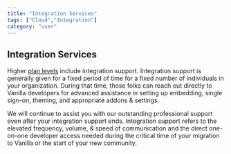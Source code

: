 ```yaml
---
title: "Integration Services"
tags: ["Cloud","Integration"]
category: "user"
---
```


## Integration Services

Higher [plan levels](http://vanillaforums.com/plans) include integration support. Integration support is generally given for a fixed period of time for a fixed number of individuals in your organization. During that time, those folks can reach out directly to Vanilla developers for advanced assistance in setting up embedding, single sign-on, theming, and appropriate addons & settings.

We will continue to assist you with our outstanding professional support even after your integration support ends. Integration support refers to the elevated frequency, volume, & speed of communication and the direct one-on-one developer access needed during the critical time of your migration to Vanilla or the start of your new community.
